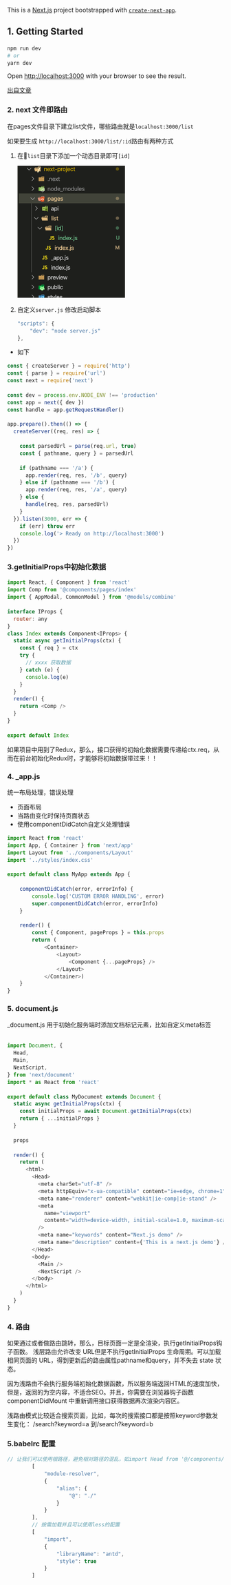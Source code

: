 This is a [Next.js](https://nextjs.org/) project bootstrapped with [`create-next-app`](https://github.com/vercel/next.js/tree/canary/packages/create-next-app).

## 1. Getting Started

```bash
npm run dev
# or
yarn dev
```

Open [http://localhost:3000](http://localhost:3000) with your browser to see the result.

[出自文章](https://www.jianshu.com/p/3d17ee447f0c?utm_campaign) 

### 2. next 文件即路由

在pages文件目录下建立list文件，哪些路由就是`localhost:3000/list`

如果要生成 `http://localhost:3000/list/:id`路由有两种方式

1. 在`list`目录下添加一个动态目录即可`[id]`

    <img src="./preview/001.png" width="250px" alt="动态目录" />

2. 自定义`server.js`
修改启动脚本

    ```javascript
    "scripts": {
        "dev": "node server.js"
    },
    ```

* 如下

```javascript
const { createServer } = require('http')
const { parse } = require('url')
const next = require('next')

const dev = process.env.NODE_ENV !== 'production'
const app = next({ dev })
const handle = app.getRequestHandler()

app.prepare().then(() => {
  createServer((req, res) => {
  
    const parsedUrl = parse(req.url, true)
    const { pathname, query } = parsedUrl

    if (pathname === '/a') {
      app.render(req, res, '/b', query)
    } else if (pathname === '/b') {
      app.render(req, res, '/a', query)
    } else {
      handle(req, res, parsedUrl)
    }
  }).listen(3000, err => {
    if (err) throw err
    console.log('> Ready on http://localhost:3000')
  })
})
```

### 3.getInitialProps中初始化数据

```javascript
import React, { Component } from 'react'
import Comp from '@components/pages/index'
import { AppModal, CommonModel } from '@models/combine'

interface IProps {
  router: any
}
class Index extends Component<IProps> {
  static async getInitialProps(ctx) {
    const { req } = ctx
    try {
      // xxxx 获取数据
    } catch (e) {
      console.log(e)
    }
  }
  render() {
    return <Comp />
  }
}

export default Index
```

如果项目中用到了Redux，那么，接口获得的初始化数据需要传递给ctx.req，从而在前台初始化Redux时，才能够将初始数据带过来！！

### 4. _app.js

统一布局处理，错误处理

+ 页面布局
+ 当路由变化时保持页面状态
+ 使用componentDidCatch自定义处理错误

```javascript
import React from 'react'
import App, { Container } from 'next/app'
import Layout from '../components/Layout'
import '../styles/index.css'

export default class MyApp extends App {

    componentDidCatch(error, errorInfo) {
        console.log('CUSTOM ERROR HANDLING', error)
        super.componentDidCatch(error, errorInfo)
    }

    render() {
        const { Component, pageProps } = this.props
        return (
            <Container>
                <Layout>
                    <Component {...pageProps} />
                </Layout>
            </Container>)
    }
}
```

### 5. document.js

_document.js 用于初始化服务端时添加文档标记元素，比如自定义meta标签

```javascript

import Document, {
  Head,
  Main,
  NextScript,
} from 'next/document'
import * as React from 'react'

export default class MyDocument extends Document {
  static async getInitialProps(ctx) {
    const initialProps = await Document.getInitialProps(ctx)
    return { ...initialProps }
  }

  props

  render() {
    return (
      <html>
        <Head>
          <meta charSet="utf-8" />
          <meta httpEquiv="x-ua-compatible" content="ie=edge, chrome=1" />
          <meta name="renderer" content="webkit|ie-comp|ie-stand" />
          <meta
            name="viewport"
            content="width=device-width, initial-scale=1.0, maximum-scale=1.0, minimum-scale=1.0, user-scalable=no,viewport-fit=cover"
          />
          <meta name="keywords" content="Next.js demo" />
          <meta name="description" content={'This is a next.js demo'} />
        </Head>
        <body>
          <Main />
          <NextScript />
        </body>
      </html>
    )
  }
}
```

### 4. 路由

如果通过<Link href={href}></Link>或者<a href={href}></a>做路由跳转，那么，目标页面一定是全渲染，执行getInitialProps钩子函数。
浅层路由允许改变 URL但是不执行getInitialProps 生命周期。可以加载相同页面的 URL，得到更新后的路由属性pathname和query，并不失去 state 状态。

因为浅路由不会执行服务端初始化数据函数，所以服务端返回HTML的速度加快，但是，返回的为空内容，不适合SEO。并且，你需要在浏览器钩子函数componentDidMount 中重新调用接口获得数据再次渲染内容区。

浅路由模式比较适合搜索页面，比如，每次的搜索接口都是按照keyword参数发生变化：
/search?keyword=a 到/search?keyword=b

### 5.babelrc 配置

```javascript
// 让我们可以使用根路径，避免相对路径的混乱，如import Head from '@/components/Head'
        [
            "module-resolver",
            {
                "alias": {
                    "@": "./"
                }
            }
        ],
        // 按需加载并且可以使用less的配置
        [
            "import",
            {
                "libraryName": "antd",
                "style": true
            }
        ]
```


